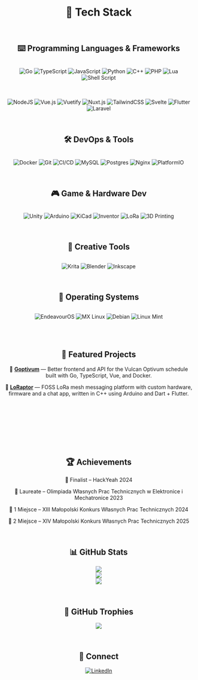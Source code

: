 <h1 align="center">🤖 Tech Stack</h1>

<br>

<h2 align="center">⌨️ Programming Languages & Frameworks</h2>

<div align="center" style="display: flex; justify-content: center; gap: 20px; flex-wrap: wrap;">

<!-- Languages -->
![Go](https://img.shields.io/badge/go-%2300ADD8.svg?style=for-the-badge&logo=go&logoColor=white)
![TypeScript](https://img.shields.io/badge/typescript-%23007ACC.svg?style=for-the-badge&logo=typescript&logoColor=white)
![JavaScript](https://img.shields.io/badge/javascript-%23323330.svg?style=for-the-badge&logo=javascript&logoColor=%23F7DF1E)
![Python](https://img.shields.io/badge/python-3670A0?style=for-the-badge&logo=python&logoColor=ffdd54)
![C++](https://img.shields.io/badge/c++-%2300599C.svg?style=for-the-badge&logo=c%2B%2B&logoColor=white)
![PHP](https://img.shields.io/badge/php-%23777BB4.svg?style=for-the-badge&logo=php&logoColor=white)
![Lua](https://img.shields.io/badge/lua-%232C2D72.svg?style=for-the-badge&logo=lua&logoColor=white)
![Shell Script](https://img.shields.io/badge/shell_script-%23121011.svg?style=for-the-badge&logo=gnu-bash&logoColor=white)

<!-- Web & UI -->
![NodeJS](https://img.shields.io/badge/node.js-6DA55F?style=for-the-badge&logo=node.js&logoColor=white)
![Vue.js](https://img.shields.io/badge/vuejs-%2335495e.svg?style=for-the-badge&logo=vuedotjs&logoColor=%234FC08D)
![Vuetify](https://img.shields.io/badge/Vuetify-1867C0?style=for-the-badge&logo=vuetify&logoColor=AEDDFF)
![Nuxt.js](https://img.shields.io/badge/nuxt.js-00DC82?style=for-the-badge&logo=nuxt.js&logoColor=white)
![TailwindCSS](https://img.shields.io/badge/tailwindcss-%2338B2AC.svg?style=for-the-badge&logo=tailwind-css&logoColor=white)
![Svelte](https://img.shields.io/badge/svelte-%23FF3E00.svg?style=for-the-badge&logo=svelte&logoColor=white)
![Flutter](https://img.shields.io/badge/flutter-%2302569B.svg?style=for-the-badge&logo=flutter&logoColor=white)
![Laravel](https://img.shields.io/badge/laravel-%23FF2D20.svg?style=for-the-badge&logo=laravel&logoColor=white)

</div>

<br>

<h2 align="center">🛠 DevOps & Tools</h2>

<div align="center" style="display: flex; justify-content: center; gap: 20px; flex-wrap: wrap;">
  
![Docker](https://img.shields.io/badge/docker-%232496ED.svg?style=for-the-badge&logo=docker&logoColor=white)
![Git](https://img.shields.io/badge/git-%23F05033.svg?style=for-the-badge&logo=git&logoColor=white)
![CI/CD](https://img.shields.io/badge/CI%2FCD-%23121011.svg?style=for-the-badge&logo=githubactions&logoColor=white)
![MySQL](https://img.shields.io/badge/mysql-%234479A1.svg?style=for-the-badge&logo=mysql&logoColor=white)
![Postgres](https://img.shields.io/badge/postgres-%23316192.svg?style=for-the-badge&logo=postgresql&logoColor=white)
![Nginx](https://img.shields.io/badge/nginx-%23009639.svg?style=for-the-badge&logo=nginx&logoColor=white)
![PlatformIO](https://img.shields.io/badge/platformio-%23F47920.svg?style=for-the-badge&logo=platformio&logoColor=white)

</div>

<br>

<h2 align="center">🎮 Game & Hardware Dev</h2>

<div align="center" style="display: flex; justify-content: center; gap: 20px; flex-wrap: wrap;">

![Unity](https://img.shields.io/badge/Unity-%2320232a.svg?style=for-the-badge&logo=unity&logoColor=white)
![Arduino](https://img.shields.io/badge/-Arduino-00979D?style=for-the-badge&logo=Arduino&logoColor=white)
![KiCad](https://img.shields.io/badge/KiCad-%230074C6.svg?style=for-the-badge&logo=kicad&logoColor=white)
![Inventor](https://img.shields.io/badge/Autodesk%20Inventor-E85B00?style=for-the-badge&logo=autodesk&logoColor=white)
![LoRa](https://img.shields.io/badge/LoRa-00A3E0?style=for-the-badge&logoColor=white)
![3D Printing](https://img.shields.io/badge/3D%20Printing-%23FF5722?style=for-the-badge)

</div>

<br>

<h2 align="center">🎨 Creative Tools</h2>

<div align="center" style="display: flex; justify-content: center; gap: 20px; flex-wrap: wrap;">

![Krita](https://img.shields.io/badge/Krita-203759?style=for-the-badge&logo=krita&logoColor=EEF37B)
![Blender](https://img.shields.io/badge/blender-%23F5792A.svg?style=for-the-badge&logo=blender&logoColor=white)
![Inkscape](https://img.shields.io/badge/Inkscape-e0e0e0?style=for-the-badge&logo=inkscape&logoColor=080A13)

</div>

<br>

<h2 align="center">🐧 Operating Systems</h2>

<div align="center" style="display: flex; justify-content: center; gap: 20px; flex-wrap: wrap;">

![EndeavourOS](https://img.shields.io/badge/EndeavourOS-7C3AED?style=for-the-badge&logo=endeavouros&logoColor=white)
![MX Linux](https://img.shields.io/badge/-MX%20Linux-%23000000?style=for-the-badge&logo=MXlinux&logoColor=white)
![Debian](https://img.shields.io/badge/Debian-D70A53?style=for-the-badge&logo=debian&logoColor=white)
![Linux Mint](https://img.shields.io/badge/Linux%20Mint-87CF3E?style=for-the-badge&logo=Linux%20Mint&logoColor=white)

</div>

<br>

<div align="center" style="display: flex; justify-content: center; flex-wrap: wrap; gap: 50px; margin-top: 20px;">

  <span>
    <h2>🚀 Featured Projects</h3>
    <p>🔹 <a href="https://github.com/smegg99/Goptivum"><b>Goptivum</b></a> — Better frontend and API for the Vulcan Optivum schedule built with Go, TypeScript, Vue, and Docker.</p>
    <p>🔹 <a href="https://github.com/smegg99/LoRaptor"><b>LoRaptor</b></a> — FOSS LoRa mesh messaging platform with custom hardware, firmware and a chat app, written in C++ using Arduino and Dart + Flutter.</p>
  </span>
  &nbsp;&nbsp;&nbsp;&nbsp;&nbsp;
  <span>
    <h2>🏆 Achievements</h3>
    <p>🥇 Finalist – HackYeah 2024</p>
    <p>🏅 Laureate – Olimpiada Własnych Prac Technicznych w Elektronice i Mechatronice 2023</p>
    <p>🥇 1 Miejsce – XIII Małopolski Konkurs Własnych Prac Technicznych 2024</p>
    <p>🥈 2 Miejsce – XIV Małopolski Konkurs Własnych Prac Technicznych 2025</p>
  </span>

</div>

<br>

<h2 align="center">📊 GitHub Stats</h2>

<div align="center">

![](https://github-readme-stats.vercel.app/api?username=smegg99&theme=radical&hide_border=false&include_all_commits=true&count_private=true)
<br/>
![](https://github-readme-streak-stats.herokuapp.com/?user=smegg99&theme=radical&hide_border=false)
<br/>
![](https://github-readme-stats.vercel.app/api/top-langs/?username=smegg99&theme=radical&hide_border=false&layout=compact)

</div>

<br>

<h2 align="center">🥇 GitHub Trophies</h2>

<div align="center">
  
![](https://github-trophies.vercel.app/?username=smegg99&theme=radical&no-frame=false&no-bg=false&margin-w=4)

</div>

<br>

<h2 align="center">🔗 Connect</h2>

<p align="center">
  <a href="https://www.linkedin.com/in/duda-karol/">
    <img src="https://img.shields.io/badge/LinkedIn-blue?style=for-the-badge&logo=linkedin&logoColor=white" alt="LinkedIn"/>
  </a>
</p>
